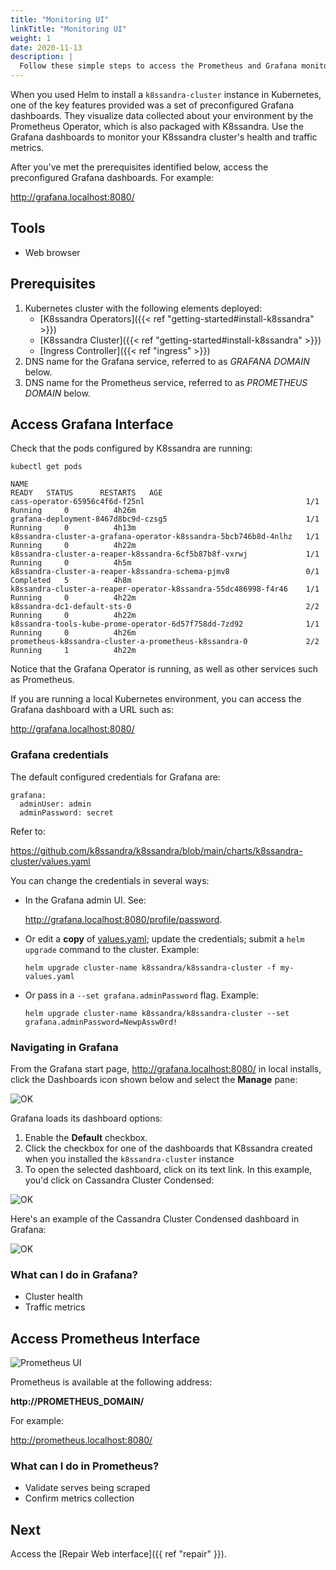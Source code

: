 ```yaml
---
title: "Monitoring UI"
linkTitle: "Monitoring UI"
weight: 1
date: 2020-11-13
description: |
  Follow these simple steps to access the Prometheus and Grafana monitoring interfaces.
---
```


When you used Helm to install a `k8ssandra-cluster` instance in Kubernetes, one of the key features provided was a set of preconfigured Grafana dashboards. They visualize data collected about your environment by the Prometheus Operator, which is also packaged with K8ssandra. Use the Grafana dashboards to monitor your K8ssandra cluster's health and traffic metrics.  

After you've met the prerequisites identified below, access the preconfigured Grafana dashboards. For example:

http://grafana.localhost:8080/

## Tools

* Web browser

## Prerequisites

1. Kubernetes cluster with the following elements deployed:
   * [K8ssandra Operators]({{< ref "getting-started#install-k8ssandra" >}})
   * [K8ssandra Cluster]({{< ref "getting-started#install-k8ssandra" >}})
   * [Ingress Controller]({{< ref "ingress" >}})
1. DNS name for the Grafana service, referred to as _GRAFANA DOMAIN_ below.
1. DNS name for the Prometheus service, referred to as _PROMETHEUS DOMAIN_
   below.

## Access Grafana Interface

Check that the pods configured by K8ssandra are running:

`kubectl get pods`
```
NAME                                                              READY   STATUS      RESTARTS   AGE
cass-operator-65956c4f6d-f25nl                                    1/1     Running     0          4h26m
grafana-deployment-8467d8bc9d-czsg5                               1/1     Running     0          4h13m
k8ssandra-cluster-a-grafana-operator-k8ssandra-5bcb746b8d-4nlhz   1/1     Running     0          4h22m
k8ssandra-cluster-a-reaper-k8ssandra-6cf5b87b8f-vxrwj             1/1     Running     0          4h5m
k8ssandra-cluster-a-reaper-k8ssandra-schema-pjmv8                 0/1     Completed   5          4h8m
k8ssandra-cluster-a-reaper-operator-k8ssandra-55dc486998-f4r46    1/1     Running     0          4h22m
k8ssandra-dc1-default-sts-0                                       2/2     Running     0          4h22m
k8ssandra-tools-kube-prome-operator-6d57f758dd-7zd92              1/1     Running     0          4h26m
prometheus-k8ssandra-cluster-a-prometheus-k8ssandra-0             2/2     Running     1          4h22m
```

Notice that the Grafana Operator is running, as well as other services such as Prometheus.

If you are running a local Kubernetes environment, you can access the Grafana dashboard with a URL such as:

http://grafana.localhost:8080/

### Grafana credentials

The default configured credentials for Grafana are:

```
grafana:
  adminUser: admin
  adminPassword: secret
```

Refer to:

https://github.com/k8ssandra/k8ssandra/blob/main/charts/k8ssandra-cluster/values.yaml

You can change the credentials in several ways:

* In the Grafana admin UI. See:

    http://grafana.localhost:8080/profile/password. 

* Or edit a **copy** of [values.yaml](https://github.com/k8ssandra/k8ssandra/blob/main/charts/k8ssandra-cluster/values.yaml); update the credentials; submit a `helm upgrade` command to the cluster. Example: 

    `helm upgrade cluster-name k8ssandra/k8ssandra-cluster -f my-values.yaml`
 
* Or pass in a `--set grafana.adminPassword` flag. Example:

    `helm upgrade cluster-name k8ssandra/k8ssandra-cluster --set  grafana.adminPassword=NewpAssw0rd!`

### Navigating in Grafana

From the Grafana start page, http://grafana.localhost:8080/ in local installs, click the Dashboards icon shown below and select the **Manage** pane:

![OK](grafana-dashboards-icon.png)

Grafana loads its dashboard options:

1. Enable the **Default** checkbox.
1. Click the checkbox for one of the dashboards that K8ssandra created when you installed the `k8ssandra-cluster` instance
1. To open the selected dashboard, click on its text link. In this example, you'd click on Cassandra Cluster Condensed:

![OK](grafana-dashboards-default-selected1.png)

Here's an example of the Cassandra Cluster Condensed dashboard in Grafana:

![OK](grafana-cass-cluster-condensed.png)

### What can I do in Grafana?

* Cluster health
* Traffic metrics

## Access Prometheus Interface

![Prometheus UI](prometheus-example.png)

Prometheus is available at the following address:

**http://PROMETHEUS_DOMAIN/**

For example:

http://prometheus.localhost:8080/

### What can I do in Prometheus?

* Validate serves being scraped
* Confirm metrics collection

## Next

Access the [Repair Web interface]({{ ref "repair" }}).
